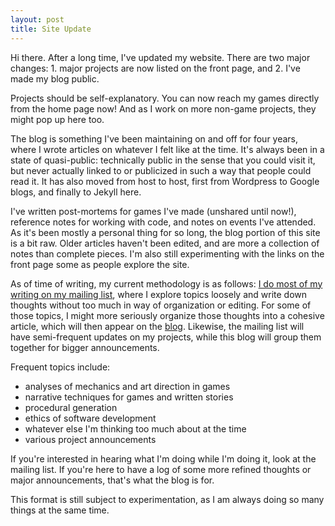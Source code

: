 ```yaml
---
layout: post
title: Site Update
---
```


Hi there. After a long time, I've updated my website. There are two major changes: 1. major projects are now listed on the front page, and 2. I've made my blog public.

Projects should be self-explanatory. You can now reach my games directly from the home page now! And as I work on more non-game projects, they might pop up here too.

The blog is something I've been maintaining on and off for four years, where I wrote articles on whatever I felt like at the time. It's always been in a state of quasi-public: technically public in the sense that you could visit it, but never actually linked to or publicized in such a way that people could read it. It has also moved from host to host, first from Wordpress to Google blogs, and finally to Jekyll here.

I've written post-mortems for games I've made (unshared until now!), reference notes for working with code, and notes on events I've attended. As it's been mostly a personal thing for so long, the blog portion of this site is a bit raw. Older articles haven't been edited, and are more a collection of notes than complete pieces. I'm also still experimenting with the links on the front page some as people explore the site.

As of time of writing, my current methodology is as follows: [I do most of my writing on my mailing list](https://tinyletter.com/amorphous), where I explore topics loosely and write down thoughts without too much in way of organization or editing. For some of those topics, I might more seriously organize those thoughts into a cohesive article, which will then appear on the [blog](/blog). Likewise, the mailing list will have semi-frequent updates on my projects, while this blog will group them together for bigger announcements.

Frequent topics include:

* analyses of mechanics and art direction in games
* narrative techniques for games and written stories
* procedural generation
* ethics of software development
* whatever else I'm thinking too much about at the time
* various project announcements

If you're interested in hearing what I'm doing while I'm doing it, look at the mailing list. If you're here to have a log of some more refined thoughts or major announcements, that's what the blog is for.

This format is still subject to experimentation, as I am always doing so many things at the same time. 